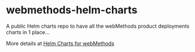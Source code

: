 # webmethods-helm-charts

A public Helm charts repo to have all the webMethods product deployments charts in 1 place...

More details at [Helm Charts for webMethods](https://ibm-webmethods-demos.github.io/webmethods-helm-charts)
